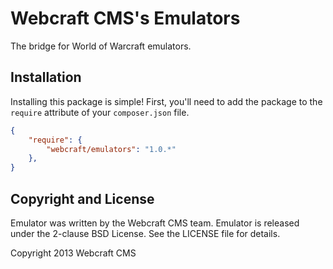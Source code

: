 # Webcraft CMS's Emulators

The bridge for World of Warcraft emulators.

## Installation

Installing this package is simple! First, you'll need to add the package to the `require` attribute of your `composer.json` file.

```json
{
    "require": {
        "webcraft/emulators": "1.0.*"
    },
}
``` 

## Copyright and License

Emulator was written by the Webcraft CMS team. Emulator is released under the 2-clause BSD License. See the LICENSE file for details.

Copyright 2013 Webcraft CMS
